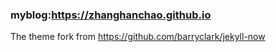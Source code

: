### myblog:https://zhanghanchao.github.io

The theme fork from https://github.com/barryclark/jekyll-now
